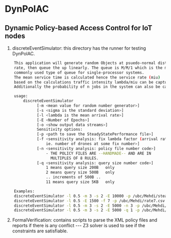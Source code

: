 # DynPolAC
## Dynamic Policy-based Access Control for IoT nodes

1. discreteEventSimulator: this directory has the runner for testing DynPolAC.

```bash
    This application will generate random Objects at psuedo-normal distribution
    rate, then queue the up linearly. The queue is M/M/1 which is the most
    commonly used type of queue for single-processor systems.
    The mean service time is calculated hence the service rate (miu)
    based on the calculations traffic intensity lambda/miu can be captured.
    Additionally the probability of n jobs in the system can also be captured.

    usage:
        discreteEventSimulator
              [-m <mean value for random number generator>]
              [-s <sigma is the standard deviation>]
              [-l <lambda is the mean arrival rate>]
              [-E <Number of Epochs>]
              [-o <show output data streams>]
              Sensitivity options:
              [-p <path to save the SteadyStatePerformance file>]
              [-f <sensitivity analysis: fix lambda factor (arrival rate)
                  ie. number of drones at some fix number>]
              [-n <sensitivity analysis: policy file number code>]
                  - THE POLICY FILES ARE --HANDMADE-- AND ARE IN
                    MULTIPLES OF 8 RULES.
              [-q <sensitivity analysis: query size number code>]
                  1 means query size 200B   only
                  2 means query size 500B   only
                  .. increments of 500B ..
                  11 means query size 5KB   only

    Examples:
    discreteEventSimulator -l 0.5 -m 3 -s 2 -E 10000 -p /ubc/Mehdi/steadyState.csv
    discreteEventSimulator -l 0.5 -E 1500 -f 7 -p /ubc/Mehdi/rate7.csv
    discreteEventSimulator -l 0.5 -m 3 -s 2 -E 5000 -n 3 -p /ubc/Mehdi/rule3.csv
    discreteEventSimulator -l 0.5 -m 3 -s 2 -E 5000 -q 1 -p /ubc/Mehdi/queue1.csv
```

2. FormalVerification: contains scripts to parse the XML policy files and reports if there is any conflict --- Z3 solver is used to see if the constraints are satisfiable.

